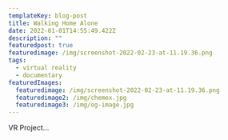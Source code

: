 ```yaml
---
templateKey: blog-post
title: Walking Home Alone
date: 2022-01-01T14:55:49.422Z
description: ""
featuredpost: true
featuredimage: /img/screenshot-2022-02-23-at-11.19.36.png
tags:
  - virtual reality
  - documentary
featuredImages:
  featuredimage: /img/screenshot-2022-02-23-at-11.19.36.png
  featuredimage2: /img/chemex.jpg
  featuredimage3: /img/og-image.jpg
---
```

VR Project...